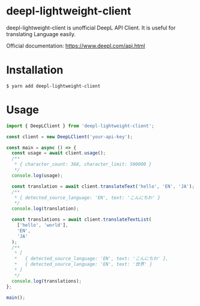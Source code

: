 # deepl-lightweight-client

deepl-lightweight-client is unofficial DeepL API Client.
It is useful for translating Language easily.

Official documentation: https://www.deepl.com/api.html

# Installation

```
$ yarn add deepl-lightweight-client
```

# Usage

```typescript
import { DeepLClient } from 'deepl-lightweight-client';

const client = new DeepLClient('your-api-key');

const main = async () => {
  const usage = await client.usage();
  /**
   * { character_count: 368, character_limit: 500000 }
   */
  console.log(usage);

  const translation = await client.translateText('hello', 'EN', 'JA');
  /**
   * { detected_source_language: 'EN', text: 'こんにちわ' }
   */
  console.log(translation);

  const translations = await client.translateTextList(
    ['hello', 'world'],
    'EN',
    'JA'
  );
  /**
   * [
   *   { detected_source_language: 'EN', text: 'こんにちわ' },
   *   { detected_source_language: 'EN', text: '世界' }
   * ]
   */
  console.log(translations);
};

main();
```
